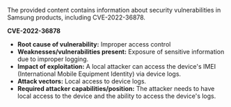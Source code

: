 The provided content contains information about security vulnerabilities in Samsung products, including CVE-2022-36878.

**CVE-2022-36878**

*   **Root cause of vulnerability:** Improper access control
*   **Weaknesses/vulnerabilities present:**  Exposure of sensitive information due to improper logging.
*   **Impact of exploitation:** A local attacker can access the device's IMEI (International Mobile Equipment Identity) via device logs.
*   **Attack vectors:** Local access to device logs.
*   **Required attacker capabilities/position:** The attacker needs to have local access to the device and the ability to access the device's logs.
